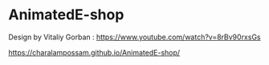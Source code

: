 # AnimatedE-shop
Design by  Vitaliy Gorban : https://www.youtube.com/watch?v=8rBv90rxsGs


https://charalampossam.github.io/AnimatedE-shop/
